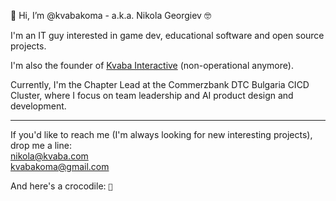 🙌 Hi, I’m @kvabakoma - a.k.a. Nikola Georgiev 🤓

I'm an IT guy interested in game dev, educational software and open source projects. 

I'm also the founder of [Kvaba Interactive](https://kvaba.com) (non-operational anymore). 

Currently, I'm the Chapter Lead at the Commerzbank DTC Bulgaria CICD Cluster, where I focus on team leadership and AI product design and development.

-----

If you'd like to reach me (I'm always looking for new interesting projects), drop me a line:  
[nikola@kvaba.com](mailto:nikola@kvaba.com)  
[kvabakoma@gmail.com](mailto:kvabakoma@gmail.com)

And here's a crocodile: <code>🐊</code>

<!---
kvabakoma/kvabakoma is a ✨ special ✨ repository because its `README.md` (this file) appears on your GitHub profile.
You can click the Preview link to take a look at your changes.
--->

